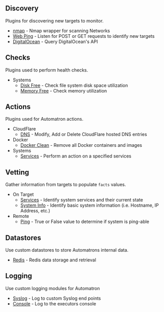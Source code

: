 ## Discovery

Plugins for discovering new targets to monitor.

* [nmap](plugins/discovery/nmap) - Nmap wrapper for scanning Networks
* [Web Ping](plugins/discovery/webping) - Listen for POST or GET requests to identify new targets
* [DigitalOcean](plugins/discovery/digitalocean) - Query DigitalOcean's API


## Checks

Plugins used to perform health checks.

  * Systems
    * [Disk Free](plugins/checks/systems/disk_free) - Check file system disk space utilization
    * [Memory Free](plugins/checks/systems/mem_free) - Check memory utilization

## Actions

Plugins used for Automatron actions.

  * CloudFlare
    * [DNS](plugins/actions/cloudflare/dns) - Modify, Add or Delete CloudFlare hosted DNS entries
  * Docker
    * [Docker Clean](plugins/actions/docker/clean) - Remove all Docker containers and images
  * Systems
    * [Services](plugins/actions/systems/services) - Perform an action on a specified services

## Vetting

Gather information from targets to populate `facts` values.

  * On Target
    * [Services](plugins/vetting/ontarget/services) - Identify system services and their current state
    * [System Info](plugins/vetting/ontarget/system-info) - Identify basic system information (i.e. Hostname, IP Address, etc.)
  * Remote
    * [Ping](plugins/vetting/remote/ping) - True or False value to determine if system is ping-able

## Datastores

Use custom datastores to store Automatrons internal data.

  * [Redis](plugins/datastores/redis) - Redis data storage and retrieval

## Logging

Use custom logging modules for Automatron

  * [Syslog](plugins/logging/syslog) - Log to custom Syslog end points
  * [Console](plugins/logging/console) - Log to the executors console
